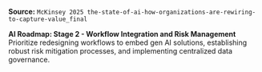 **Source:** `McKinsey 2025 the-state-of-ai-how-organizations-are-rewiring-to-capture-value_final`

**AI Roadmap: Stage 2 - Workflow Integration and Risk Management**
Prioritize redesigning workflows to embed gen AI solutions, establishing robust risk mitigation processes, and implementing centralized data governance.
